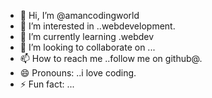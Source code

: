 - 👋 Hi, I’m @amancodingworld
- 👀 I’m interested in ..webdevelopment.
- 🌱 I’m currently learning .webdev
- 💞️ I’m looking to collaborate on ...
- 📫 How to reach me ..follow me on github@.
- 😄 Pronouns: ..i love coding.
- ⚡ Fun fact: ...

<!---
amancodingworld/amancodingworld is a ✨ special ✨ repository because its `README.md` (this file) appears on your GitHub profile.
You can click the Preview link to take a look at your changes.
--->
